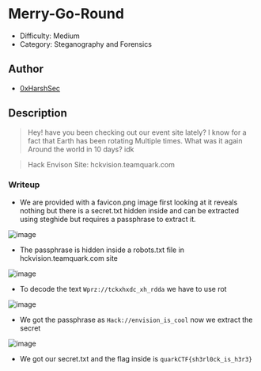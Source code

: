 # Merry-Go-Round
- Difficulty: Medium
- Category: Steganography and Forensics

## Author 
- [0xHarshSec](https://0xharshsec)

## Description
> Hey! have you been checking out our event site lately? I know for a fact that Earth has been rotating Multiple times.
What was it again Around the world in 10 days? idk

> Hack Envison Site: hckvision.teamquark.com

### Writeup
- We are provided with a favicon.png image first looking at it reveals nothing but there is a secret.txt hidden inside and can be extracted using steghide but requires a passphrase to extract it.

![image](https://github.com/TeamQuarkVIT/hackEnvisionCTF-2024/assets/84784218/c55c1309-785d-44d5-a337-27a13b91cc35)

- The passphrase is hidden inside a robots.txt file in hckvision.teamquark.com site

![image](https://github.com/TeamQuarkVIT/hackEnvisionCTF-2024/assets/84784218/6d1ab5a9-c96a-4ab2-af2b-1954d8aad331)

- To decode the text ```Wprz://tckxhxdc_xh_rdda``` we have to use rot

![image](https://github.com/TeamQuarkVIT/hackEnvisionCTF-2024/assets/84784218/61af3ac4-b449-4156-a3b7-73284e7d0adb)

- We got the passphrase as ```Hack://envision_is_cool``` now we extract the secret

![image](https://github.com/TeamQuarkVIT/hackEnvisionCTF-2024/assets/84784218/d52938ca-cc2a-4234-92f5-c2a8c61fb5a9)

- We got our secret.txt and the flag inside is ```quarkCTF{sh3rl0ck_is_h3r3}```

